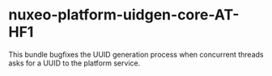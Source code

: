 # nuxeo-platform-uidgen-core-AT-HF1
This bundle bugfixes the UUID generation process when concurrent threads asks for a UUID to the platform service.
